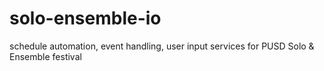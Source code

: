 # solo-ensemble-io
schedule automation, event handling, user input services for PUSD Solo &amp; Ensemble festival
